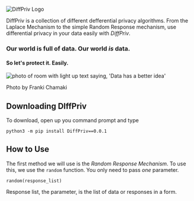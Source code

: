 ![DiffPriv Logo](https://docs.google.com/drawings/d/e/2PACX-1vQ8A92uJpy4g09GFYxayNQXOvtl0wmXXkYFiteDFSaXVcfdbcm835wc_IjjlKHlM94rjdsM7H1Szzjq/pub?w=600)


DiffPriv is a collection of different defferential privacy algorithms. From the Laplace Mechanism
to the simple Random Response mechanism, use differential privacy in your data easily with _DiffPriv_.

### Our world is full of data. Our world *is* data.
#### So let's protect it. Easily.

![photo of room with light up text saying, 'Data has a better idea'](https://images.unsplash.com/photo-1527474305487-b87b222841cc?ixlib=rb-1.2.1&ixid=eyJhcHBfaWQiOjEyMDd9&auto=format&fit=crop&w=500&q=60)

Photo by Franki Chamaki

## Downloading DIffPriv
To download, open up you command prompt and type

    python3 -m pip install DiffPriv==0.0.1


## How to Use

The first method we will use is the _Random Response Mechanism_. To use this, we use the `random` function.
You only need to pass *one* parameter. 

    random(response_list)
    
Response list, the parameter, is the list of data or responses in a form. 
